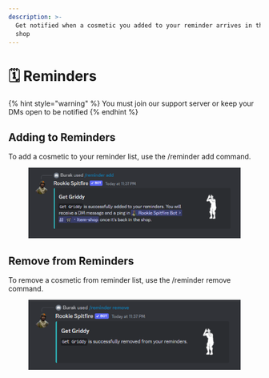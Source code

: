```yaml
---
description: >-
  Get notified when a cosmetic you added to your reminder arrives in the item
  shop
---
```


# 🗓 Reminders

{% hint style="warning" %}
You must join our support server or keep your DMs open to be notified
{% endhint %}

## Adding to Reminders

To add a cosmetic to your reminder list, use the /reminder add command.

<figure><img src="../.gitbook/assets/reminder-add.png" alt="Adding to Reminders"><figcaption></figcaption></figure>

## Remove from Reminders

To remove a cosmetic from reminder list, use the /reminder remove command.

<figure><img src="../.gitbook/assets/reminder-remove.png" alt="Removing from Reminders"><figcaption></figcaption></figure>
